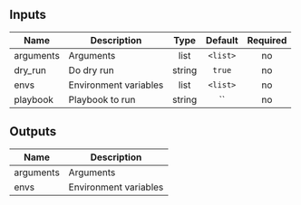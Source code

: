 
## Inputs

| Name | Description | Type | Default | Required |
|------|-------------|:----:|:-----:|:-----:|
| arguments | Arguments | list | `<list>` | no |
| dry_run | Do dry run | string | `true` | no |
| envs | Environment variables | list | `<list>` | no |
| playbook | Playbook to run | string | `` | no |

## Outputs

| Name | Description |
|------|-------------|
| arguments | Arguments |
| envs | Environment variables |

